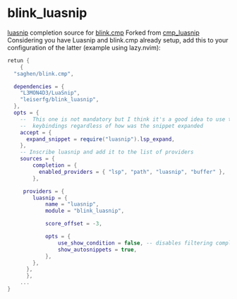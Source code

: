 # blink_luasnip

[luasnip](https://github.com/L3MON4D3/LuaSnip) completion source for [blink.cmp](https://github.com/Saghen/blink.cmp)
Forked from [cmp_luasnip](https://github.com/saadparwaiz1/cmp_luasnip)
Considering you have Luasnip and blink.cmp already setup, add this to your configuration of the latter (example using lazy.nvim):
```lua
retun {
    {
  "saghen/blink.cmp",

  dependencies = {
    "L3MON4D3/LuaSnip",
    "leiserfg/blink_luasnip",
  },
  opts = {
    --  This one is not mandatory but I think it's a good idea to use the same snippet provider so you use the same 
    --  keybindings regardless of how was the snippet expanded
    accept = {
      expand_snippet = require("luasnip").lsp_expand,
    },
    -- Inscribe luasnip and add it to the list of providers
    sources = {
        completion = {
          enabled_providers = { "lsp", "path", "luasnip", "buffer" },
        },

     providers = {
        luasnip = {
            name = "luasnip",
            module = "blink_luasnip",

            score_offset = -3,

            opts = {
                use_show_condition = false, -- disables filtering completion candidates
                show_autosnippets = true, 
            },
        },
      },
      },
    ...
}
```

